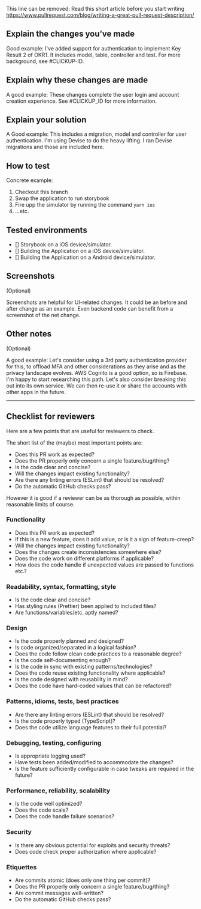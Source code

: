 This line can be removed: Read this short article before you start writing https://www.pullrequest.com/blog/writing-a-great-pull-request-description/

## Explain the changes you’ve made

Good example:
I've added support for authentication to implement Key Result 2 of OKR1. It includes
model, table, controller and test. For more background, see #CLICKUP-ID.

## Explain why these changes are made

A good example:
These changes complete the user login and account creation experience. See #CLICKUP_ID for more information.

## Explain your solution

A Good example:
This includes a migration, model and controller for user authentication.
I'm using Devise to do the heavy lifting. I ran Devise migrations and those are included here.

## How to test

Concrete example:

1. Checkout this branch
2. Swap the application to run storybook
3. Fire upp the simulator by running the command `yarn ios`
4. ...etc.

## Tested environments

- [] Storybook on a iOS device/simulator.
- [] Building the Application on a iOS device/simulator.
- [] Building the Application on a Android device/simulator.

## Screenshots

(Optional)

Screenshots are helpful for UI-related changes. It could be an before and after change as an example.
Even backend code can benefit from a screenshot of the net change.

## Other notes

(Optional)

A good example:
Let's consider using a 3rd party authentication provider for this, to offload MFA and other considerations as they arise and as the privacy landscape evolves.
AWS Cognito is a good option, so is Firebase. I'm happy to start researching this path. Let's also consider breaking this out into its own service.
We can then re-use it or share the accounts with other apps in the future.

---

## Checklist for reviewers

Here are a few points that are useful for reviewers to check.

The short list of the (maybe) most important points are:

- Does this PR work as expected?
- Does the PR properly only concern a single feature/bug/thing?
- Is the code clear and concise?
- Will the changes impact existing functionality?
- Are there any linting errors (ESLint) that should be resolved?
- Do the automatic GitHub checks pass?

However it is good if a reviewer can be as thorough as possible,
within reasonable limits of course.

### Functionality

- Does this PR work as expected?
- If this is a new feature, does it add value, or is it a sign of feature-creep?
- Will the changes impact existing functionality?
- Does the changes create inconsistencies somewhere else?
- Does the code work on different platforms if applicable?
- How does the code handle if unexpected values are passed to functions etc.?

### Readability, syntax, formatting, style

- Is the code clear and concise?
- Has styling rules (Prettier) been applied to included files?
- Are functions/variables/etc. aptly named?

### Design

- Is the code properly planned and designed?
- Is code organized/separated in a logical fashion?
- Does the code follow clean code practices to a reasonable degree?
- Is the code self-documenting enough?
- Is the code in sync with existing patterns/technologies?
- Does the code reuse existing functionality where applicable?
- Is the code designed with reusability in mind?
- Does the code have hard-coded values that can be refactored?

### Patterns, idioms, tests, best practices

- Are there any linting errors (ESLint) that should be resolved?
- Is the code properly typed (TypeScript)?
- Does the code utilize language features to their full potential?

### Debugging, testing, configuring

- Is appropriate logging used?
- Have tests been added/modified to accommodate the changes?
- Is the feature sufficiently configurable in case tweaks are required in the future?

### Performance, reliability, scalability

- Is the code well optimized?
- Does the code scale?
- Does the code handle failure scenarios?

### Security

- Is there any obvious potential for exploits and security threats?
- Does code check proper authorization where applicable?

### Etiquettes

- Are commits atomic (does only one thing per commit)?
- Does the PR properly only concern a single feature/bug/thing?
- Are commit messages well-written?
- Do the automatic GitHub checks pass?
